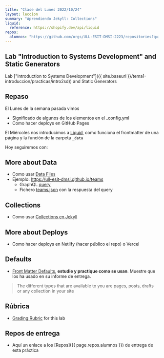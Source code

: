 ```yaml
---
title: "Clase del Lunes 2022/10/24"
layout: leccion
summary: "Aprendiendo Jekyll: Collections"
liquid:
  reference: https://shopify.dev/api/liquid
repos:
  alumnos: "https://github.com/orgs/ULL-ESIT-DMSI-2223/repositories?q=intro2sd"
---
```


## Lab "Introduction to Systems Development" and Static Generators

Lab ["Introduction to Systems Development"]({{ site.baseurl }}/tema1-introduccion/practicas/intro2sd))  and Static Generators


## Repaso 

El Lunes de la semana pasada vimos

* Significado de algunos de los elementos en el _config.yml
* Como hacer deploys en GitHub Pages

El Miércoles nos introducimos a [Liquid](page.liquid.reference), como funciona el frontmatter de una página y
la función de la carpeta `_data`

Hoy seguiremos con:

## More about Data 

* Como usar [Data Files](https://jekyllrb.com/docs/datafiles/) 
* Ejemplo: <https://ull-esit-dmsi.github.io/teams>
  * GraphQL [query](https://ull-mii-sytws.github.io/temas/web/graphql-query-to-github-for-teams.html)
  * Fichero [teams.json](https://github.com/ULL-ESIT-DMSI/ull-esit-dmsi.github.io-source/blob/master/_data/teams.json) con la respuesta del query


## Collections

* Como usar [Collections en Jekyll](https://jekyllrb.com/docs/collections/)


## More about Deploys

* Como hacer deploys en Netlify (hacer público el repo) o Vercel

## Defaults

* [Front Matter Defaults](https://jekyllrb.com/docs/configuration/front-matter-defaults/), 
**estudie y practique como se usan**. Muestre que los ha usado  en su informe de entrega.

> The different types that are available to you are pages, posts, drafts or any collection in your site

## Rúbrica

* [Grading Rubric]({{site.baseurl}}/tema1-introduccion/practicas/intro2sd/intro2sd.html#rubrica) for this lab

## Repos de entrega

* Aquí un enlace a los [Repos]({{ page.repos.alumnos }}) de entrega de esta práctica
